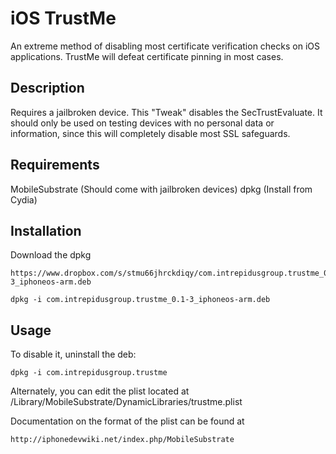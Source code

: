 iOS TrustMe
===========

An extreme method of disabling most certificate verification checks on iOS applications.
TrustMe will defeat certificate pinning in most cases. 

Description
-----------

Requires a jailbroken device. This "Tweak" disables the SecTrustEvaluate. It should
only be used on testing devices with no personal data or information, since this 
will completely disable most SSL safeguards. 

Requirements
------------
MobileSubstrate (Should come with jailbroken devices)
dpkg (Install from Cydia)

Installation
------------
Download the dpkg 

	https://www.dropbox.com/s/stmu66jhrckdiqy/com.intrepidusgroup.trustme_0.1-3_iphoneos-arm.deb

	dpkg -i com.intrepidusgroup.trustme_0.1-3_iphoneos-arm.deb


Usage
------------
To disable it, uninstall the deb:

	dpkg -i com.intrepidusgroup.trustme

Alternately, you can edit the plist located at /Library/MobileSubstrate/DynamicLibraries/trustme.plist

Documentation on the format of the plist can be found at

	http://iphonedevwiki.net/index.php/MobileSubstrate
